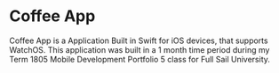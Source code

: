 # Coffee App
Coffee App is a Application Built in Swift for iOS devices, that supports WatchOS. This application was built in a 1 month time period during my Term 1805 Mobile Development Portfolio 5 class for Full Sail University.
